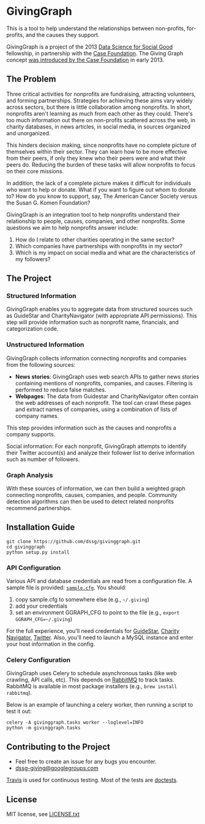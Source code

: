GivingGraph
========
This is a tool to help understand the relationships between non-profits, for-profits, and the causes they support.

GivingGraph is a project of the 2013 [Data Science for Social Good](http://dssg.io) fellowship, in partnership with the [Case Foundation](http://casefoundation.org). The Giving Graph concept [was introduced by the Case Foundation](http://casefoundation.org/blog/how-new-type-social-graph-could-change-philanthropy) in early 2013.


## The Problem

Three critical activities for nonprofits are fundraising, attracting volunteers, and forming partnerships. Strategies for achieving these aims vary widely across sectors, but there is little collaboration among nonprofits. In short, nonprofits aren't learning as much from each other as they could. There's too much information out there on non-profits scattered across the web, in charity databases, in news articles, in social media, in sources organized and unorganized.

This hinders decision making, since nonprofits have no complete picture of themselves within their sector. They can learn how to be more effective from their peers, if only they knew who their peers were and what their peers do. Reducing the burden of these tasks will allow nonprofits to focus on their core missions. 

In addition, the lack of a complete picture makes it difficult for individuals who want to help or donate. What if you want to figure out whom to donate to? How do you know to support, say, The American Cancer Society versus the Susan G. Komen Foundation?

GivingGraph is an integration tool to help nonprofits understand their relationship to people, causes, companies, and other nonprofits. Some questions we aim to help nonprofits answer include:

1. How do I relate to other charities operating in the same sector?
2. Which companies have partnerships with nonprofits in my sector?
3. Which is my impact on social media and what are the characteristics of my followers?


## The Project

### Structured Information
GivingGraph enables you to aggregate data from structured sources such as GuideStar and CharityNavigator (with appropriate API permissions). This step will provide information such as nonprofit name, financials, and categorization code.

### Unstructured Information
GivingGraph collects information connecting nonprofits and companies from the following sources:

- **News stories**: GivingGraph uses web search APIs to gather news stories containing mentions of nonprofits, companies, and causes. Filtering is performed to reduce false matches.
- **Webpages**: The data from Guidestar and CharityNavigator often contain the web addresses of each nonprofit. The tool can crawl these pages and extract names of companies, using a combination of lists of company names.

This step provides information such as the causes and nonprofits a company supports.

Social information: For each nonprofit, GivingGraph attempts to identify their Twitter account(s) and analyze their follower list to derive information such as number of followers.

### Graph Analysis
With these sources of information, we can then build a weighted graph connecting nonprofits, causes, companies, and people. Community detection algorithms can then be used to detect related nonprofits recommend partnerships.


## Installation Guide

    git clone https://github.com/dssg/givinggraph.git
    cd givinggraph
    python setup.py install

### API Configuration
Various API and database credentials are read from a configuration file. A sample file is provided: [`sample.cfg`](https://github.com/dssg/givinggraph/blob/master/sample.cfg). You should:

1. copy sample.cfg to somewhere else (e.g., `~/.giving`)
2. add your credentials
3. set an environment GGRAPH_CFG to point to the file (e.g., `export GGRAPH_CFG=~/.giving`)

For the full experience, you'll need credentials for [GuideStar](http://www.guidestar.org/), [Charity Navigator](http://www.charitynavigator.org/), [Twitter](http://twitter.com). Also, you'll need to launch a MySQL instance and enter your host information in the config.

### Celery Configuration

GivingGraph uses Celery to schedule asynchronous tasks (like web crawling, API
calls, etc). This depends on [RabbitMQ](http://www.rabbitmq.com/) to track
tasks. RabbitMQ is available in most package installers (e.g., `brew install
rabbitmq`).

Below is an example of launching a celery worker, then running a script to test it out:

```
celery -A givinggraph.tasks worker --loglevel=INFO
python -m givinggraph.tasks
```

## Contributing to the Project
- Feel free to create an issue for any bugs you encounter.
- <dssg-giving@googlegroups.com>

[Travis](https://travis-ci.org/dssg/givinggraph) is used for continuous testing. Most of the tests are [doctests](http://docs.python.org/2/library/doctest.html).

## License
MIT license, see [LICENSE.txt](LICENSE.txt)
